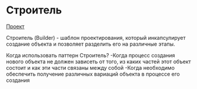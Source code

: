 # Строитель

[Проект](../Builder/)

Строитель (Builder) - шаблон проектирования, который инкапсулирует создание объекта и позволяет разделить его на различные этапы.

Когда использовать паттерн Строитель?
-Когда процесс создания нового объекта не должен зависеть от того, из каких частей этот объект состоит и как эти части связаны между собой
-Когда необходимо обеспечить получение различных вариаций объекта в процессе его создания